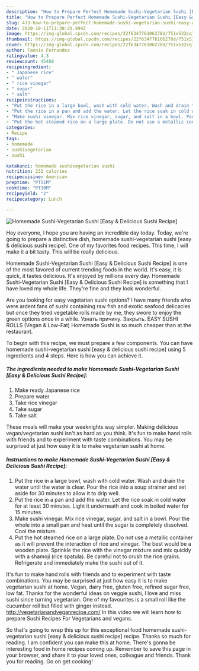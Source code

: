 ```yaml
---
description: "How to Prepare Perfect Homemade Sushi-Vegetarian Sushi [Easy &amp;amp; Delicious Sushi Recipe]"
title: "How to Prepare Perfect Homemade Sushi-Vegetarian Sushi [Easy &amp;amp; Delicious Sushi Recipe]"
slug: 473-how-to-prepare-perfect-homemade-sushi-vegetarian-sushi-easy-and-amp-delicious-sushi-recipe
date: 2020-10-11T11:30:29.994Z
image: https://img-global.cpcdn.com/recipes/22f634776106278d/751x532cq70/homemade-sushi-vegetarian-sushi-easy-delicious-sushi-recipe-recipe-main-photo.jpg
thumbnail: https://img-global.cpcdn.com/recipes/22f634776106278d/751x532cq70/homemade-sushi-vegetarian-sushi-easy-delicious-sushi-recipe-recipe-main-photo.jpg
cover: https://img-global.cpcdn.com/recipes/22f634776106278d/751x532cq70/homemade-sushi-vegetarian-sushi-easy-delicious-sushi-recipe-recipe-main-photo.jpg
author: Fannie Fernandez
ratingvalue: 4.3
reviewcount: 45488
recipeingredient:
- " Japanese rice"
- " water"
- " rice vinegar"
- " sugar"
- " salt"
recipeinstructions:
- "Put the rice in a large bowl, wash with cold water. Wash and drain the water until the water is clear. Pour the rice into a soup strainer and set aside for 30 minutes to allow it to drip well."
- "Put the rice in a pan and add the water. Let the rice soak in cold water for at least 30 minutes. Light it underneath and cook in boiled water for 15 minutes."
- "Make sushi vinegar. Mix rice vinegar, sugar, and salt in a bowl. Pour the whole into a small pan and heat until the sugar is completely dissolved. Cool the mixture."
- "Put the hot steamed rice on a large plate. Do not use a metallic container as it will prevent the interaction of rice and vinegar. The best would be a wooden plate. Sprinkle the rice with the vinegar mixture and mix quickly with a shamoji (rice spatula). Be careful not to crush the rice grains. Refrigerate and immediately make the sushi out of it."
categories:
- Recipe
tags:
- homemade
- sushivegetarian
- sushi

katakunci: homemade sushivegetarian sushi 
nutrition: 232 calories
recipecuisine: American
preptime: "PT11M"
cooktime: "PT30M"
recipeyield: "2"
recipecategory: Lunch

---
```



![Homemade Sushi-Vegetarian Sushi [Easy &amp; Delicious Sushi Recipe]](https://img-global.cpcdn.com/recipes/22f634776106278d/751x532cq70/homemade-sushi-vegetarian-sushi-easy-delicious-sushi-recipe-recipe-main-photo.jpg)

Hey everyone, I hope you are having an incredible day today. Today, we're going to prepare a distinctive dish, homemade sushi-vegetarian sushi [easy &amp; delicious sushi recipe]. One of my favorites food recipes. This time, I will make it a bit tasty. This will be really delicious.

Homemade Sushi-Vegetarian Sushi [Easy &amp; Delicious Sushi Recipe] is one of the most favored of current trending foods in the world. It's easy, it is quick, it tastes delicious. It's enjoyed by millions every day. Homemade Sushi-Vegetarian Sushi [Easy &amp; Delicious Sushi Recipe] is something that I have loved my whole life. They're fine and they look wonderful.

Are you looking for easy vegetarian sushi options? I have many friends who were ardent fans of sushi containing raw fish and exotic seafood delicacies but once they tried vegetable rolls made by me, they swore to enjoy the green options once in a while. Узнать причину. Закрыть. EASY SUSHI ROLLS (Vegan &amp; Low-Fat) Homemade Sushi is so much cheaper than at the restaurant.


To begin with this recipe, we must prepare a few components. You can have homemade sushi-vegetarian sushi [easy &amp; delicious sushi recipe] using 5 ingredients and 4 steps. Here is how you can achieve it.

<!--inarticleads1-->

##### The ingredients needed to make Homemade Sushi-Vegetarian Sushi [Easy &amp; Delicious Sushi Recipe]:

1. Make ready  Japanese rice
1. Prepare  water
1. Take  rice vinegar
1. Take  sugar
1. Take  salt


These meals will make your weeknights way simpler. Making delicious vegan/vegetarian sushi isn&#39;t as hard as you think. It&#39;s fun to make hand rolls with friends and to experiment with taste combinations. You may be surprised at just how easy it is to make vegetarian sushi at home. 

<!--inarticleads2-->

##### Instructions to make Homemade Sushi-Vegetarian Sushi [Easy &amp; Delicious Sushi Recipe]:

1. Put the rice in a large bowl, wash with cold water. Wash and drain the water until the water is clear. Pour the rice into a soup strainer and set aside for 30 minutes to allow it to drip well.
1. Put the rice in a pan and add the water. Let the rice soak in cold water for at least 30 minutes. Light it underneath and cook in boiled water for 15 minutes.
1. Make sushi vinegar. Mix rice vinegar, sugar, and salt in a bowl. Pour the whole into a small pan and heat until the sugar is completely dissolved. Cool the mixture.
1. Put the hot steamed rice on a large plate. Do not use a metallic container as it will prevent the interaction of rice and vinegar. The best would be a wooden plate. Sprinkle the rice with the vinegar mixture and mix quickly with a shamoji (rice spatula). Be careful not to crush the rice grains. Refrigerate and immediately make the sushi out of it.


It&#39;s fun to make hand rolls with friends and to experiment with taste combinations. You may be surprised at just how easy it is to make vegetarian sushi at home. Vegan, dairy free, gluten free, refined sugar free, low fat. Thanks for the wonderful ideas on veggie sushi, I love and miss sushi since turning vegetarian. One of my favourites is a small roll like the cucumber roll but filled with ginger instead. http://vegetarianandveganrecipe.com/ In this video we will learn how to prepare Sushi Recipes For Vegetarians and vegans. 

So that's going to wrap this up for this exceptional food homemade sushi-vegetarian sushi [easy &amp; delicious sushi recipe] recipe. Thanks so much for reading. I am confident you can make this at home. There's gonna be interesting food in home recipes coming up. Remember to save this page in your browser, and share it to your loved ones, colleague and friends. Thank you for reading. Go on get cooking!

